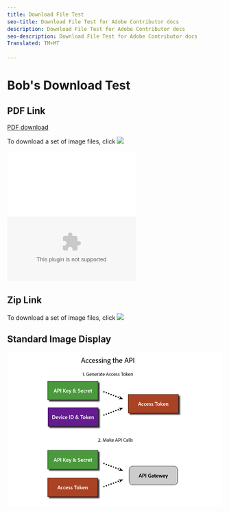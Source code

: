 ```yaml
---
title: Download File Test
seo-title: Download File Test for Adobe Contributor docs
description: Download File Test for Adobe Contributor docs
seo-description: Download File Test for Adobe Contributor docs
Translated: TM+MT

---
```



# Bob's Download Test

## PDF Link

[PDF download](assets/Publish_Workflow.pdf)

To download a set of image files, click <a href="assets/Publish_Workflow.pdf"><img src="assets/Publish_Workflow2.pdf"></a>


![PDF download](assets/Publish_Workflow.pdf)
![PDF download](assets/test-images.zip)

## Zip Link

To download a set of image files, click <a href="assets/foobar.zip"><img src="assets/test-images.zip"></a>

## Standard Image Display

![Access API Image](assets/access_api.png)

